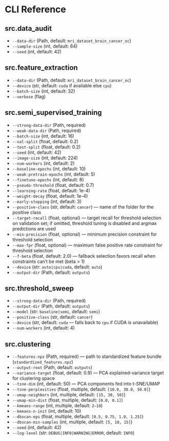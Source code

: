 # CLI Reference

## src.data_audit
- `--data-dir` (Path, default: `mri_dataset_brain_cancer_oc`)
- `--sample-size` (int, default: 64)
- `--seed` (int, default: 42)

## src.feature_extraction
- `--data-dir` (Path, default: `mri_dataset_brain_cancer_oc`)
- `--device` (str, default: `cuda` if available else `cpu`)
- `--batch-size` (int, default: 32)
- `--verbose` (flag)

## src.semi_supervised_training
- `--strong-data-dir` (Path, required)
- `--weak-data-dir` (Path, required)
- `--batch-size` (int, default: 16)
- `--val-split` (float, default: 0.2)
- `--test-split` (float, default: 0.2)
- `--seed` (int, default: 42)
- `--image-size` (int, default: 224)
- `--num-workers` (int, default: 2)
- `--baseline-epochs` (int, default: 10)
- `--weak-pretrain-epochs` (int, default: 5)
- `--finetune-epochs` (int, default: 8)
- `--pseudo-threshold` (float, default: 0.7)
- `--learning-rate` (float, default: 1e-4)
- `--weight-decay` (float, default: 1e-4)
- `--early-stopping` (int, default: 3)
- `--positive-class` (str, default: `cancer`) — name of the folder for the positive class
- `--target-recall` (float, optional) — target recall for threshold selection on validation set; if omitted, threshold tuning is disabled and argmax predictions are used
- `--min-precision` (float, optional) — minimum precision constraint for threshold selection
- `--max-fpr` (float, optional) — maximum false positive rate constraint for threshold selection
- `--f-beta` (float, default: 2.0) — fallback selection favors recall when constraints can’t be met (beta > 1)
- `--device` (str: `auto|cpu|cuda`, default: `auto`)
- `--output-dir` (Path, default: `outputs`)

## src.threshold_sweep
- `--strong-data-dir` (Path, required)
- `--output-dir` (Path, default: `outputs`)
- `--model` (str: `baseline|semi`, default: `semi`)
- `--positive-class` (str, default: `cancer`)
- `--device` (str, default: `cuda` — falls back to `cpu` if CUDA is unavailable)
- `--num-workers` (int, default: 4)

## src.clustering
- `--features-npz` (Path, required) — path to standardized feature bundle (`standardized_features.npz`)
- `--output-root` (Path, default: `outputs`)
- `--variance-target` (float, default: 0.9) — PCA explained-variance target for clustering space
- `--tsne-dim` (int, default: 50) — PCA components fed into t-SNE/UMAP
- `--tsne-perplexities` (float, multiple, default: `[10.0, 30.0, 50.0]`)
- `--umap-neighbors` (int, multiple, default: `[15, 30, 50]`)
- `--umap-min-dist` (float, multiple, default: `[0.0, 0.1]`)
- `--kmeans-range` (int, multiple, default: `2–10`)
- `--kmeans-n-init` (int, default: 10)
- `--dbscan-eps` (float, multiple, default: `[0.5, 0.75, 1.0, 1.25]`)
- `--dbscan-min-samples` (int, multiple, default: `[5, 10, 15]`)
- `--seed` (int, default: 42)
- `--log-level` (str: `DEBUG|INFO|WARNING|ERROR`, default: `INFO`)
